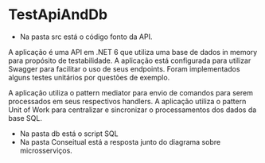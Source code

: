 # TestApiAndDb

* Na pasta src está o código fonto da API.

A aplicação é uma API em .NET 6 que utiliza uma base de dados in memory para propósito de testabilidade.
A aplicação está configurada para utilizar Swagger para facilitar o uso de seus endpoints.
Foram implementados alguns testes unitários por questões de exemplo.

A aplicação utiliza o pattern mediator para envio de comandos para serem processados em seus respectivos handlers.
A aplicação utiliza o pattern Unit of Work para centralizar e sincronizar o processamentos dos dados da base SQL.

* Na pasta db está o script SQL 
* Na pasta Conseitual está a resposta junto do diagrama sobre microsserviços.
